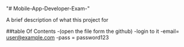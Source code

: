 "# Mobile-App-Developer-Exam-" 

 A brief description of what this project for 

   ##table Of Contents
-(open the file form the github)
-login to it
-email= user@example.com
-pass = password123